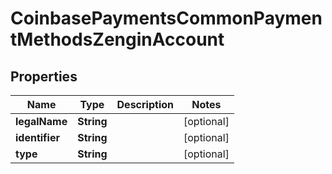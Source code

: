 
# CoinbasePaymentsCommonPaymentMethodsZenginAccount

## Properties
Name | Type | Description | Notes
------------ | ------------- | ------------- | -------------
**legalName** | **String** |  |  [optional]
**identifier** | **String** |  |  [optional]
**type** | **String** |  |  [optional]



